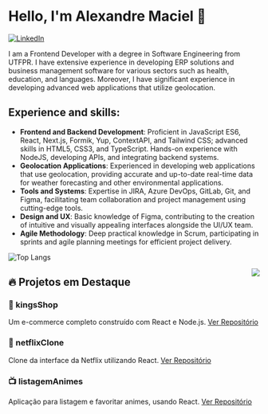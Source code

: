 # Hello, I'm Alexandre Maciel 👋

[![LinkedIn](https://img.shields.io/badge/LinkedIn-Alexandre-blue.svg)](https://www.linkedin.com/in/alexandreh-maciel/)

I am a Frontend Developer with a degree in Software Engineering from UTFPR. I have extensive experience in developing ERP solutions and business management software for various sectors such as health, education, and languages. Moreover, I have significant experience in developing advanced web applications that utilize geolocation.

## Experience and skills:
- **Frontend and Backend Development**: Proficient in JavaScript ES6, React, Next.js, Formik, Yup, ContextAPI, and Tailwind CSS; advanced skills in HTML5, CSS3, and TypeScript. Hands-on experience with NodeJS, developing APIs, and integrating backend systems.
- **Geolocation Applications**: Experienced in developing web applications that use geolocation, providing accurate and up-to-date real-time data for weather forecasting and other environmental applications.
- **Tools and Systems**: Expertise in JIRA, Azure DevOps, GitLab, Git, and Figma, facilitating team collaboration and project management using cutting-edge tools.
- **Design and UX**: Basic knowledge of Figma, contributing to the creation of intuitive and visually appealing interfaces alongside the UI/UX team.
- **Agile Methodology**: Deep practical knowledge in Scrum, participating in sprints and agile planning meetings for efficient project delivery.

![Top Langs](https://github-readme-stats.vercel.app/api/top-langs/?username=devEzt&theme=tokyonight&layout=compact)

<img align='right' src="https://github-readme-stats.vercel.app/api?username=iuricode&show_icons=true&title_color=783c00&text_color=af552e&icon_color=783c00&bg_color=f8efd4&cache_seconds=2300">



## 🔥 Projetos em Destaque

### 🛒 kingsShop
Um e-commerce completo construído com React e Node.js.
[Ver Repositório](https://github.com/devEzt/kingsShop)

### 🎥 netflixClone
Clone da interface da Netflix utilizando React.
[Ver Repositório](https://github.com/devEzt/netflixClone)

### 📺 listagemAnimes
Aplicação para listagem e favoritar animes, usando React.
[Ver Repositório](https://github.com/devEzt/listagemAnimes)



